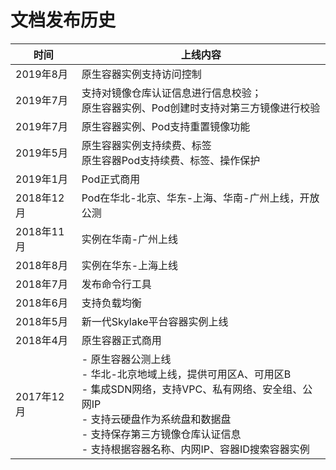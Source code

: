 
# 文档发布历史   

|时间|上线内容|
|-|-|
|2019年8月|原生容器实例支持访问控制|
|2019年7月|支持对镜像仓库认证信息进行信息校验；<br>原生容器实例、Pod创建时支持对第三方镜像进行校验|
|2019年7月|原生容器实例、Pod支持重置镜像功能|
|2019年5月|原生容器实例支持续费、标签<br>原生容器Pod支持续费、标签、操作保护|
|2019年1月|Pod正式商用|
|2018年12月|Pod在华北-北京、华东-上海、华南-广州上线，开放公测|
|2018年11月|实例在华南-广州上线|
|2018年8月|实例在华东-上海上线|
|2018年7月|发布命令行工具|
|2018年6月|支持负载均衡|
|2018年5月|新一代Skylake平台容器实例上线|
|2018年4月|原生容器正式商用|
|2017年12月|- 原生容器公测上线<br>- 华北-北京地域上线，提供可用区A、可用区B<br>- 集成SDN网络，支持VPC、私有网络、安全组、公网IP<br>- 支持云硬盘作为系统盘和数据盘<br>- 支持保存第三方镜像仓库认证信息<br>- 支持根据容器名称、内网IP、容器ID搜索容器实例|

